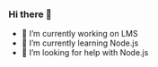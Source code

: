 ### Hi there 👋

- 🔭 I’m currently working on LMS
- 🌱 I’m currently learning Node.js
- 🤔 I’m looking for help with Node.js


